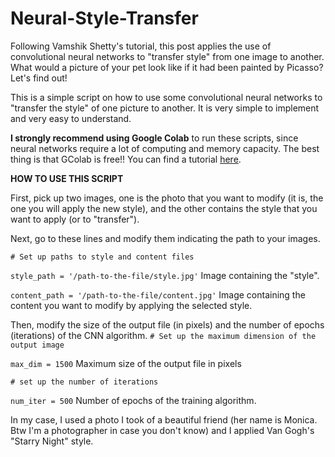 # Neural-Style-Transfer
Following Vamshik Shetty's tutorial, this post applies the use of convolutional neural networks to "transfer style" from one image to another. What would a picture of your pet look like if it had been painted by Picasso? Let's find out!

This is a simple script on how to use some convolutional neural networks to "transfer the style" of one picture to another. It is very simple to implement and very easy to understand.

**I strongly recommend using Google Colab** to run these scripts, since neural networks require a lot of computing and memory capacity. The best thing is that GColab is free!! You can find a tutorial [here](https://medium.com/deep-learning-turkey/google-colab-free-gpu-tutorial-e113627b9f5d).

**HOW TO USE THIS SCRIPT**

First, pick up two images, one is the photo that you want to modify (it is, the one you will apply the new style), and the other contains the style that you want to apply (or to "transfer").

Next, go to these lines and modify them indicating the path to your images.

`# Set up paths to style and content files`

`style_path = '/path-to-the-file/style.jpg'` Image containing the "style".

`content_path = '/path-to-the-file/content.jpg'` Image containing the content you want to modify by applying the selected style.

Then, modify the size of the output file (in pixels) and the number of epochs (iterations) of the CNN algorithm.
`# Set up the maximum dimension of the output image`

`max_dim = 1500` Maximum size of the output file in pixels

`# set up the number of iterations`

`num_iter = 500` Number of epochs of the training algorithm.

In my case, I used a photo I took of a beautiful friend (her name is Monica. Btw I'm a photographer in case you don't know) and I applied Van Gogh's "Starry Night" style.

